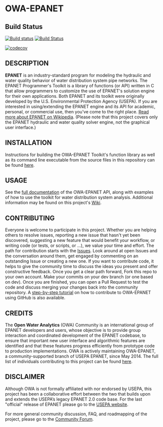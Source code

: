 OWA-EPANET
======

## Build Status
[![Build status](https://ci.appveyor.com/api/projects/status/19wpg4g2cmj3oihl?svg=true)](https://ci.appveyor.com/project/OpenWaterAnalytics/epanet)
[![Build Status](https://travis-ci.org/OpenWaterAnalytics/EPANET.svg)](https://travis-ci.org/OpenWaterAnalytics/EPANET)

[![codecov](https://codecov.io/gh/OpenWaterAnalytics/EPANET/branch/master/graph/badge.svg)](https://codecov.io/gh/OpenWaterAnalytics/EPANET)

## DESCRIPTION

**EPANET** is an industry-standard program for modeling the hydraulic and water quality behavior of water distribution system pipe networks. The EPANET Programmer's Toolkit is a library of functions (or API) written in C that allow programmers to customize the use of EPANET's solution engine for their own applications. Both EPANET and its toolkit were originally developed by the U.S. Environmental Protection Agency (USEPA). If you are interested in using/extending the EPANET engine and its API for academic, personal, or commercial use, then you've come to the right place. [Read more about EPANET on Wikipedia](https://en.wikipedia.org/wiki/EPANET). (Please note that this project covers only the EPANET hydraulic and water quality solver engine, not the graphical user interface.)

## INSTALLATION

Instructions for building the OWA-EPANET Toolkit's function library as well as its command line executable from the source files in this repository can be found [here](https://github.com/OpenWaterAnalytics/EPANET/blob/dev/BUILDING.md).

## USAGE

See the [full documentation](http://wateranalytics.org/EPANET/) of the OWA-EPANET API, along with examples of how to use the toolkit for water distribution system analysis. Additional information may be found on this project's [Wiki](https://github.com/openwateranalytics/epanet/wiki).

## CONTRIBUTING

Everyone is welcome to participate in this project. Whether you are helping others to resolve issues, reporting a new issue that hasn't yet been discovered, suggesting a new feature that would benefit your workflow, or writing code (or tests, or scripts, or ...), we value your time and effort. The path for contribution starts with the [Issues](https://github.com/OpenWaterAnalytics/EPANET/issues). Look around at open Issues and the conversation around them, get engaged by commenting on an outstanding Issue or creating a new one. If you want to contribute code, it helps to give the community time to discuss the ideas you present and offer constructive feedback. Once you get a clear path forward, Fork this repo to your own account. Make your commits on your dev branch (or one based on dev). Once you are finished, you can open a Pull Request to test the code and discuss merging your changes back into the community repository. A [step-by-step tutorial](http://www.slideshare.net/demetriseliades/contributing-to-epanet-using-github-in-windows) on how to contribute to OWA-EPANET using GitHub is also available.

## CREDITS

The **Open Water Analytics** (OWA) Community is an international group of EPANET developers and users, whose objective is to provide group interaction and coordinated development of the EPANET codebase, to ensure that important new user interface and algorithmic features are identified and that these features progress efficiently from prototype code to production implementations. OWA is actively maintaining OWA-EPANET, a community-supported branch of USEPA EPANET, since May 2014. The full list of individuals contributing to this project can be found [here](https://github.com/OpenWaterAnalytics/EPANET/blob/dev/AUTHORS).

## DISCLAIMER
Although OWA is not formally affiliated with nor endorsed by USEPA, this project has been a collaborative effort between the two that builds upon and extends the USEPA’s legacy EPANET 2.0 code base. For the last "official" release of EPANET please go to the [USEPA website](http://www2.epa.gov/water-research/epanet).

For more general community discussion, FAQ, and roadmapping of the project, please go to the [Community Forum](http://community/wateranalytics.org).
